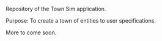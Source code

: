 Repository of the Town Sim application.

Purpose:
To create a town of entities to user specifications. 

More to come soon.

